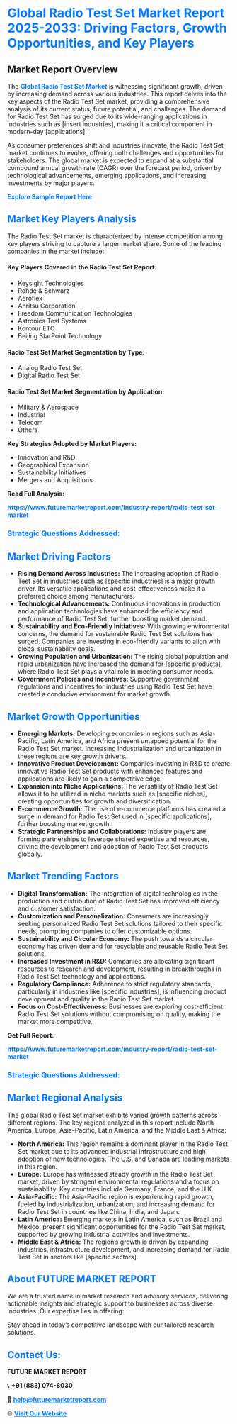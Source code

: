 <h1 style="color: #007BFF;">Global Radio Test Set Market Report 2025-2033: Driving Factors, Growth Opportunities, and Key Players</h1>

<section id="overview">
<h2>Market Report Overview</h2>
<p>The <a href="https://www.futuremarketreport.com/industry-report/radio-test-set-market" style="color: #007BFF; text-decoration: none;"><strong>Global Radio Test Set Market</strong></a> is witnessing significant growth, driven by increasing demand across various industries. This report delves into the key aspects of the Radio Test Set market, providing a comprehensive analysis of its current status, future potential, and challenges. The demand for Radio Test Set has surged due to its wide-ranging applications in industries such as [insert industries], making it a critical component in modern-day [applications].</p>
<p>As consumer preferences shift and industries innovate, the Radio Test Set market continues to evolve, offering both challenges and opportunities for stakeholders. The global market is expected to expand at a substantial compound annual growth rate (CAGR) over the forecast period, driven by technological advancements, emerging applications, and increasing investments by major players.</p>
</section>

<section id="overview">
<p><a href="https://www.futuremarketreport.com/request-sample/reportId=50442" style="color: #007BFF; text-decoration: none;"><strong>Explore Sample Report Here</strong></a></p>
</section>

<section id="key-players">
<h2 style="color: #007BFF;">Market Key Players Analysis</h2>
<p>The Radio Test Set market is characterized by intense competition among key players striving to capture a larger market share. Some of the leading companies in the market include:</p>
<h4>Key Players Covered in the Radio Test Set Report:</h4>
<ul><li>Keysight Technologies</li><li>Rohde &amp; Schwarz</li><li>Aeroflex</li><li>Anritsu Corporation</li><li>Freedom Communication Technologies</li><li>Astronics Test Systems</li><li>Kontour ETC</li><li>Beijing StarPoint Technology</li></ul>
<h4>Radio Test Set Market Segmentation by Type:</h4>
<ul><li>Analog Radio Test Set</li><li>Digital Radio Test Set</li></ul>

<h4>Radio Test Set Market Segmentation by Application:</h4>
<ul><li>Military &amp; Aerospace</li><li>Industrial</li><li>Telecom</li><li>Others</li></ul>
<p><strong>Key Strategies Adopted by Market Players:</strong></p>
<ul>
<li>Innovation and R&D</li>
<li>Geographical Expansion</li>
<li>Sustainability Initiatives</li>
<li>Mergers and Acquisitions</li>
</ul>
</section>

<section>
<p><strong>Read Full Analysis: </strong></p><a href="https://www.futuremarketreport.com/industry-report/radio-test-set-market" style="color: #007BFF; text-decoration: none;"><strong>https://www.futuremarketreport.com/industry-report/radio-test-set-market</strong></a>
<h3 style="color: #007BFF;">Strategic Questions Addressed:</h3>
</section>

<section id="driving-factors">
<h2 style="color: #007BFF;">Market Driving Factors</h2>
<ul>
<li><strong>Rising Demand Across Industries:</strong> The increasing adoption of Radio Test Set in industries such as [specific industries] is a major growth driver. Its versatile applications and cost-effectiveness make it a preferred choice among manufacturers.</li>
<li><strong>Technological Advancements:</strong> Continuous innovations in production and application technologies have enhanced the efficiency and performance of Radio Test Set, further boosting market demand.</li>
<li><strong>Sustainability and Eco-Friendly Initiatives:</strong> With growing environmental concerns, the demand for sustainable Radio Test Set solutions has surged. Companies are investing in eco-friendly variants to align with global sustainability goals.</li>
<li><strong>Growing Population and Urbanization:</strong> The rising global population and rapid urbanization have increased the demand for [specific products], where Radio Test Set plays a vital role in meeting consumer needs.</li>
<li><strong>Government Policies and Incentives:</strong> Supportive government regulations and incentives for industries using Radio Test Set have created a conducive environment for market growth.</li>
</ul>
</section>

<section id="growth-opportunities">
<h2 style="color: #007BFF;">Market Growth Opportunities</h2>
<ul>
<li><strong>Emerging Markets:</strong> Developing economies in regions such as Asia-Pacific, Latin America, and Africa present untapped potential for the Radio Test Set market. Increasing industrialization and urbanization in these regions are key growth drivers.</li>
<li><strong>Innovative Product Development:</strong> Companies investing in R&D to create innovative Radio Test Set products with enhanced features and applications are likely to gain a competitive edge.</li>
<li><strong>Expansion into Niche Applications:</strong> The versatility of Radio Test Set allows it to be utilized in niche markets such as [specific niches], creating opportunities for growth and diversification.</li>
<li><strong>E-commerce Growth:</strong> The rise of e-commerce platforms has created a surge in demand for Radio Test Set used in [specific applications], further boosting market growth.</li>
<li><strong>Strategic Partnerships and Collaborations:</strong> Industry players are forming partnerships to leverage shared expertise and resources, driving the development and adoption of Radio Test Set products globally.</li>
</ul>
</section>

<section id="trending-factors">
<h2 style="color: #007BFF;">Market Trending Factors</h2>
<ul>
<li><strong>Digital Transformation:</strong> The integration of digital technologies in the production and distribution of Radio Test Set has improved efficiency and customer satisfaction.</li>
<li><strong>Customization and Personalization:</strong> Consumers are increasingly seeking personalized Radio Test Set solutions tailored to their specific needs, prompting companies to offer customizable options.</li>
<li><strong>Sustainability and Circular Economy:</strong> The push towards a circular economy has driven demand for recyclable and reusable Radio Test Set solutions.</li>
<li><strong>Increased Investment in R&D:</strong> Companies are allocating significant resources to research and development, resulting in breakthroughs in Radio Test Set technology and applications.</li>
<li><strong>Regulatory Compliance:</strong> Adherence to strict regulatory standards, particularly in industries like [specific industries], is influencing product development and quality in the Radio Test Set market.</li>
<li><strong>Focus on Cost-Effectiveness:</strong> Businesses are exploring cost-efficient Radio Test Set solutions without compromising on quality, making the market more competitive.</li>
</ul>
</section>

<section>
<p><strong>Get Full Report: </strong></p><a href="https://www.futuremarketreport.com/industry-report/radio-test-set-market" style="color: #007BFF; text-decoration: none;"><strong>https://www.futuremarketreport.com/industry-report/radio-test-set-market</strong></a>
<h3 style="color: #007BFF;">Strategic Questions Addressed:</h3>
</section>


<section id="regional-analysis">
<h2 style="color: #007BFF;">Market Regional Analysis</h2>
<p>The global Radio Test Set market exhibits varied growth patterns across different regions. The key regions analyzed in this report include North America, Europe, Asia-Pacific, Latin America, and the Middle East & Africa:</p>
<ul>
<li><strong>North America:</strong> This region remains a dominant player in the Radio Test Set market due to its advanced industrial infrastructure and high adoption of new technologies. The U.S. and Canada are leading markets in this region.</li>
<li><strong>Europe:</strong> Europe has witnessed steady growth in the Radio Test Set market, driven by stringent environmental regulations and a focus on sustainability. Key countries include Germany, France, and the U.K.</li>
<li><strong>Asia-Pacific:</strong> The Asia-Pacific region is experiencing rapid growth, fueled by industrialization, urbanization, and increasing demand for Radio Test Set in countries like China, India, and Japan.</li>
<li><strong>Latin America:</strong> Emerging markets in Latin America, such as Brazil and Mexico, present significant opportunities for the Radio Test Set market, supported by growing industrial activities and investments.</li>
<li><strong>Middle East & Africa:</strong> The region’s growth is driven by expanding industries, infrastructure development, and increasing demand for Radio Test Set in sectors like [specific sectors].</li>
</ul>
</section>

<footer>
<h2 style="color: #007BFF;">About FUTURE MARKET REPORT</h2>
<p>We are a trusted name in market research and advisory services, delivering actionable insights and strategic support to businesses across diverse industries. Our expertise lies in offering:</p>

<p>Stay ahead in today’s competitive landscape with our tailored research solutions.</p>

<h2 style="color: #007BFF;">Contact Us:</h2>
<p><strong>FUTURE MARKET REPORT</strong></p>
<p>📞 <strong>+91 (883) 074-8030</strong></p>
<p>📧 <strong><a href="mailto:help@futuremarketreport.com" style="color: #007BFF;">help@futuremarketreport.com</a></strong></p>
<p>🌐 <strong><a href="https://www.futuremarketreport.com/" style="color: #007BFF;">Visit Our Website</a></strong></p>
</footer>